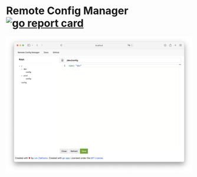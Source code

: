 # Remote Config Manager [![go report card](https://goreportcard.com/badge/github.com/lzakharov/remote-config-manager)](https://goreportcard.com/report/github.com/lzakharov/remote-config-manager)

![example](./docs/screenshots/example.png)
